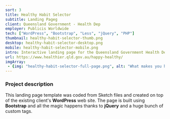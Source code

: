 ```yaml
---
sort: 3
title: Healthy Habit Selector
subtitle: Landing Pageg
client: Queensland Government - Health Dep
employer: Publicis Worldwide
tech: ["WordPress", "Bootstrap", "Less", "jQuery", "PHP"]
thumbnail: healthy-habit-selector-thumb.png
desktop: healthy-habit-selector-desktop.png
mobile: healthy-habit-selector-mobile.png
intro: Interactive landing page for the Queensland Government Health Department.
url: https://www.healthier.qld.gov.au/happy-healthy/
imgArray:
 - {img: "healthy-habit-selector-full-page.png", alt: "What makes you happy? Select three #happyHealthyHabits you like doing."}
---
```


### Project description

This landing page template was coded from Sketch files and created on top of the existing client's **WordPress** web site.
The page is built using **Bootstrap** and all the magic happens thanks to **jQuery** and a huge bunch of custom tags.
